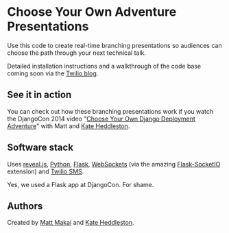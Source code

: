 # Choose Your Own Adventure Presentations
Use this code to create real-time branching presentations so 
audiences can choose the path through your next technical talk.

Detailed installation instructions and a walkthrough of the code base
coming soon via the [Twilio blog](https://twilio.com/blog/).


## See it in action
You can check out how
these branching presentations work if you watch the DjangoCon 2014 video 
"[Choose Your Own Django Deployment Adventure](https://www.youtube.com/watch?v=QrFEKghISEI)" 
with Matt and [Kate Heddleston](https://twitter.com/heddle317). 


## Software stack
Uses 
[reveal.js](http://lab.hakim.se/reveal-js/#/), 
[Python](https://www.python.org/), 
[Flask](http://flask.pocoo.org/), 
[WebSockets](http://en.wikipedia.org/wiki/WebSocket) 
(via the amazing 
[Flask-SocketIO](https://flask-socketio.readthedocs.org/en/latest/) 
extension) and [Twilio SMS](https://www.twilio.com/sms).

Yes, we used a Flask app at DjangoCon. For shame.


## Authors
Created by [Matt Makai](http://www.mattmakai.com/) and 
[Kate Heddleston](https://github.com/heddle317). 
